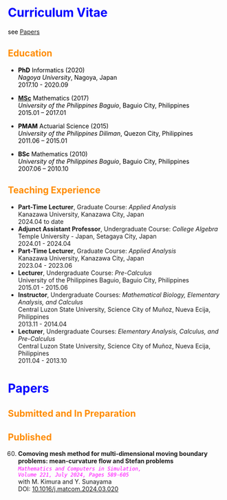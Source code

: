 <style>
H1{color:Blue !important;}
H2{color:DarkOrange !important;}
p{color:Black !important;}
</style>

# Curriculum Vitae
see [Papers](#Papers)
## Education
- **PhD** Informatics (2020) <br /> 
*Nagoya University*, Nagoya, Japan <br /> 
2017.10 - 2020.09
  
- **[MSc](https://dmcsweb.upb.edu.ph)** Mathematics (2017) <br /> 
*University of the Philippines Baguio*, Baguio City, Philippines <br /> 
2015.01 – 2017.01

- **PMAM** Actuarial Science (2015) <br /> 
*University of the Philippines Diliman*, Quezon City, Philippines <br /> 
2011.06 – 2015.01

- **BSc** Mathematics (2010) <br /> 
*University of the Philippines Baguio*, Baguio City, Philippines <br /> 
2007.06 – 2010.10


## Teaching Experience
- **Part-Time Lecturer**, Graduate Course: *Applied Analysis* <br />
  Kanazawa University, Kanazawa City, Japan  <br />
  2024.04 to date
- **Adjunct Assistant Professor**, Undergraduate Course: *College Algebra* <br />
  Temple University - Japan, Setagaya City, Japan <br />
  2024.01 - 2024.04
- **Part-Time Lecturer**, Graduate Course: *Applied Analysis* <br />
  Kanazawa University, Kanazawa City, Japan <br />
  2023.04 - 2023.06
- **Lecturer**, Undergraduate Course: *Pre-Calculus* <br />
  University of the Philippines Baguio, Baguio City, Philippines <br />
  2015.01 - 2015.06
- **Instructor**, Undergraduate Courses: *Mathematical Biology, Elementary Analysis, and Calculus*  <br />
  Central Luzon State University, Science City of Muñoz, Nueva Ecija, Philippines  <br />
  2013.11 - 2014.04
- **Lecturer**, Undergraduate Courses: *Elementary Analysis, Calculus, and Pre-Calculus*  <br />
  Central Luzon State University, Science City of Muñoz, Nueva Ecija, Philippines  <br />
  2011.04 - 2013.10


# Papers
## Submitted and In Preparation

## Published
60. **Comoving mesh method for multi-dimensional moving boundary problems: mean-curvature flow and Stefan problems**  <br />
    *<code style="color:fuchsia">Mathematics and Computers in Simulation, Volume 221, July 2024, Pages 589-605</code>*  <br />
    with M. Kimura and Y. Sunayama  <br />
    DOI: [10.1016/j.matcom.2024.03.020](https://doi.org/10.1016/j.matcom.2024.03.020)
    
